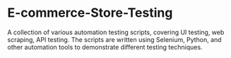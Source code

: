 # E-commerce-Store-Testing
A collection of various automation testing scripts, covering UI testing, web scraping, API testing. The scripts are written using Selenium, Python, and other automation tools to demonstrate different testing techniques.
